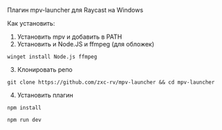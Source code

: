 Плагин mpv-launcher для Raycast на Windows

Как установить:
1. Установить mpv и добавить в PATH
2. Установить и Node.JS и ffmpeg (для обложек)
```
winget install Node.js ffmpeg 
```
3. Клонировать репо
```
git clone https://github.com/zxc-rv/mpv-launcher && cd mpv-launcher
```
4. Установить плагин
```
npm install
```
```
npm run dev
```
